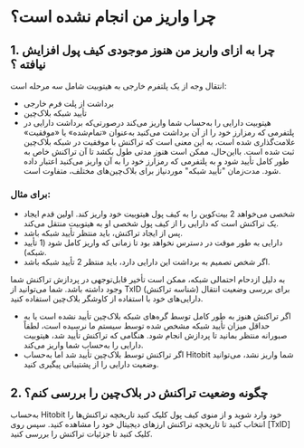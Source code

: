 # چرا واریز من انجام نشده است؟ 

## 1.	چرا به ازای واریز من هنوز موجودی کیف پول افزایش نیافته ؟

انتقال وجه از یک پلتفرم خارجی به هیتوبیت شامل سه مرحله است:
-	برداشت از پلت فرم خارجی
-	تأیید شبکه بلاک‌چین
-	هیتوبیت دارایی را به‌حساب شما واریز می‌کند
درصورتی‌که برداشت دارایی در پلتفرمی که رمزارز خود را از آن برداشت می‌کنید به‌عنوان «تمام‌شده» یا «موفقیت» علامت‌گذاری شده است، به این معنی است که تراکنش با موفقیت در شبکه بلاک‌چین ثبت شده است. بااین‌حال، ممکن است هنوز مدتی طول بکشد تا آن تراکنش خاص به طور کامل تأیید شود و به پلتفرمی که رمزارز خود را به آن واریز می‌کنید اعتبار داده شود. مدت‌زمان "تأیید شبکه" موردنیاز برای بلاک‌چین‌های مختلف، متفاوت است.

### برای مثال:

-	شخصی می‌خواهد 2 بیت‌کوین را به کیف پول هیتوبیت خود واریز کند. اولین قدم ایجاد یک تراکنش است که دارایی را از کیف پول شخصی او به هیتوبیت منتقل می‌کند.
-	پس از ایجاد تراکنش، باید منتظر تأیید شبکه باشد. 
-	دارایی به طور موقت در دسترس نخواهد بود تا زمانی که واریز کامل شود (1 تأیید شبکه).
-	اگر شخص تصمیم به برداشت این دارایی دارد، باید منتظر 2 تأیید شبکه باشد.

به دلیل ازدحام احتمالی شبکه، ممکن است تأخیر قابل‌توجهی در پردازش تراکنش شما وجود داشته باشد. شما می‌توانید از TxID (شناسه تراکنش) برای بررسی وضعیت انتقال دارایی‌های خود با استفاده از کاوشگر بلاک‌چین استفاده کنید.

-	اگر تراکنش هنوز به طور کامل توسط گره‌های شبکه بلاک‌چین تأیید نشده است یا به حداقل میزان تأیید شبکه مشخص شده توسط سیستم ما نرسیده است، لطفاً صبورانه منتظر بمانید تا پردازش انجام شود. هنگامی که تراکنش تأیید شد، هیتوبیت دارایی را به‌حساب شما واریز می‌کند.
-	اگر تراکنش توسط بلاک‌چین تأیید شد اما به‌حساب Hitobit شما واریز نشد، می‌توانید وضعیت دارایی را از پشتیبانی پیگیری کنید. 

## 2.	چگونه وضعیت تراکنش در بلاک‌چین را بررسی کنم؟
	
به‌حساب Hitobit خود وارد شوید و از منوی کیف پول کلیک کنید تاریخچه تراکنش‌ها را انتخاب کنید تا تاریخچه تراکنش ارزهای دیجیتال خود را مشاهده کنید. سپس روی [TxID] کلیک کنید تا جزئیات تراکنش را بررسی کنید.











